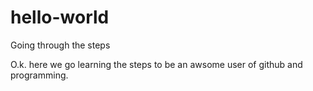 # hello-world
Going through the steps


O.k. here we go learning the steps to be an awsome user of github and programming.
